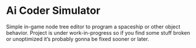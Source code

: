 # Ai Coder Simulator
Simple in-game node tree editor to program a spaceship or other object behavior.
Project is under work-in-progress so if you find some stuff broken or unoptimized it’s probably gonna be fixed sooner or later.
